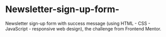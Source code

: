 # Newsletter-sign-up-form-
Newsletter sign-up form with success message (using HTML - CSS - JavaScript - responsive web design), the challenge from Frontend Mentor.
